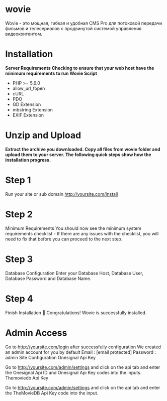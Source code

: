 # wovie
Wovie - это мощная, гибкая и удобная CMS Pro для потоковой передачи фильмов и телесериалов с продвинутой системой управления видеоконтентом.

# Installation
**Server Requirements**
**Checking to ensure that your web host have the minimum requirements to run Wovie Script**
- PHP >= 5.6.0
- allow_url_fopen
- cURL
- PDO
- GD Extension
- mbstring Extension
- EXIF Extension
# Unzip and Upload

**Extract the archive you downloaded. Copy all files from wovie folder and upload them to your server.
The following quick steps show how the installation progress.**

# Step 1
Run your site or sub domain http://yoursite.com/install

# Step 2
Minimum Requirements
You should now see the minimum system requirements checklist - If there are any issues with the checklist, you will need to fix that before you can proceed to the next step.

# Step 3
Database Configuration
Enter your Database Host, Database User, Database Password and Database Name.

# Step 4
Finish Installation 🎉
Congratulations! Wovie is successfully installed.

# Admin Access
Go to http://yoursite.com/login after successfully configuration
We created an admin account for you by default
Email : [email protected]
Password : admin
Site Configuration
Onesignal Api Key

Go to http://yoursite.com/admin/settings and click on the api tab and enter the Onesignal Api ID and Onesignal Api Key codes into the inputs.
Themoviedb Api Key

Go to http://yoursite.com/admin/settings and click on the api tab and enter the TheMovieDB Api Key code into the input.
